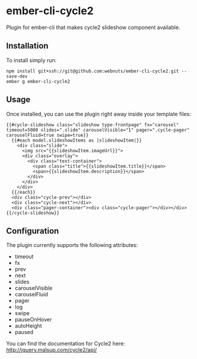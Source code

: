 # ember-cli-cycle2

Plugin for ember-cli that makes cycle2 slideshow component available.

## Installation

To install simply run:

```
npm install git+ssh://git@github.com:webnuts/ember-cli-cycle2.git --save-dev
ember g ember-cli-cycle2
```

## Usage

Once installed, you can use the plugin right away inside your template files:

```
{{#cycle-slideshow class="slideshow type-frontpage" fx="carousel" timeout=5000 slides=".slide" carouselVisible="1" pager=".cycle-pager" carouselFluid=true swipe=true}}
  {{#each model.slideshowItems as |slideshowItem|}}
    <div class="slide">
      <img src="{{slideshowItem.imageUrl}}">
      <div class="overlay">
        <div class="text-container">
          <span class="title">{{slideshowItem.title}}</span>
          <span>{{slideshowItem.description}}</span>
        </div>
      </div>
    </div>
  {{/each}}
  <div class="cycle-prev"></div>
  <div class="cycle-next"></div>
  <div class="pager-container"><div class="cycle-pager"></div></div>
{{/cycle-slideshow}}
```

## Configuration

The plugin currently supports the following attributes:

* timeout
* fx
* prev
* next
* slides
* carouselVisible
* carouselFluid
* pager
* log
* swipe
* pauseOnHover
* autoHeight
* paused

You can find the documentation for Cycle2 here: http://jquery.malsup.com/cycle2/api/
